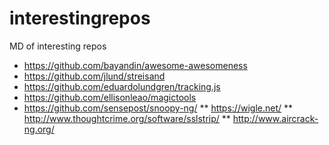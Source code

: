 interestingrepos
================

MD of interesting repos

* https://github.com/bayandin/awesome-awesomeness
* https://github.com/jlund/streisand
* https://github.com/eduardolundgren/tracking.js
* https://github.com/ellisonleao/magictools
* https://github.com/sensepost/snoopy-ng/
** https://wigle.net/
** http://www.thoughtcrime.org/software/sslstrip/
** http://www.aircrack-ng.org/

